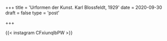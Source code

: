 +++
title = 'Urformen der Kunst. Karl Blossfeldt, 1929'
date = 2020-09-30
draft = false
type = 'post'

+++

{{< instagram CFxiunqlbPW >}}

